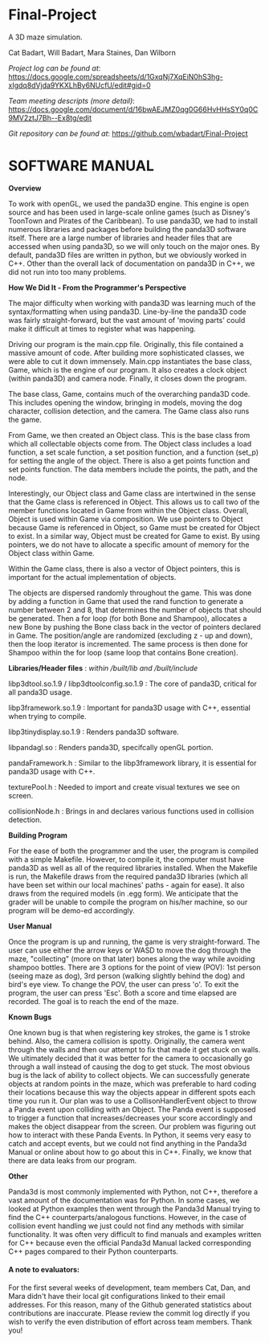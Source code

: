 # Final-Project
A 3D maze simulation.

Cat Badart,
Will Badart,
Mara Staines,
Dan Wilborn


*Project log can be found at*: https://docs.google.com/spreadsheets/d/1GxqNj7XqEiN0hS3hg-xIgdq8dVjda9YKXLhBy6NUcfU/edit#gid=0

*Team meeting descripts (more detail)*: https://docs.google.com/document/d/16bwAEJMZ0qg0G66HvHHsSY0q0C9MV2ztJ7Bh--Ex8tg/edit


*Git repository can be found at*: https://github.com/wbadart/Final-Project


SOFTWARE MANUAL
===============

**Overview** 

To work with openGL, we used the panda3D engine. This engine is open source and has been used in large-scale online games (such as Disney's ToonTown and Pirates of the Caribbean). To use panda3D, we had to install numerous libraries and packages before building the panda3D software itself. There are a large number of libraries and header files that are accessed when using panda3D, so we will only touch on the major ones. By default, panda3D files are written in python, but we obviously worked in C++. Other than the overall lack of documentation on panda3D in C++, we did not run into too many problems.


**How We Did It - From the Programmer's Perspective**

The major difficulty when working with panda3D was learning much of the syntax/formatting when using panda3D. Line-by-line the panda3D code was fairly straight-forward, but the vast amount of 'moving parts' could make it difficult at times to register what was happening.

Driving our program is the main.cpp file. Originally, this file contained a massive amount of code.  After building more sophisticated classes, we were able to cut it down immensely.  Main.cpp instantiates the base class, Game, which is the engine of our program. It also creates a clock object (within panda3D) and camera node. Finally, it closes down the program.

The base class, Game, contains much of the overarching panda3D code. This includes opening the window, bringing in models, moving the dog character, collision detection, and the camera. The Game class also runs the game.

From Game, we then created an Object class. This is the base class from which all collectable objects come from. The Object class includes a load function, a set scale function, a set position function, and a function (set_p) for setting the angle of the object. There is also a get points function and set points function. The data members include the points, the path, and the node. 

Interestingly, our Object class and Game class are intertwined in the sense that the Game class is referenced in Object. This allows us to call two of the member functions located in Game from within the Object class. Overall, Object is used within Game via composition. We use pointers to Object because Game is referenced in Object, so Game must be created for Object to exist. In a similar way, Object must be created for Game to exist. By using pointers, we do not have to allocate a specific amount of memory for the Object class within Game.

Within the Game class, there is also a vector of Object pointers, this is important for the actual implementation of objects.

The objects are dispersed randomly throughout the game. This was done by adding a function in Game that used the rand function to generate a number between 2 and 8, that determines the number of objects that should be generated. Then a for loop (for both Bone and Shampoo), allocates a new Bone by pushing the Bone class back in the vector of pointers declared in Game. The position/angle are randomized (excluding z - up and down), then the loop iterator is incremented. The same process is then done for Shampoo within the for loop (same loop that contains Bone creation).


**Libraries/Header files** :  *within /built/lib and /built/include*

libp3dtool.so.1.9 / libp3dtoolconfig.so.1.9 : The core of panda3D, critical for all panda3D usage.

libp3framework.so.1.9 : Important for panda3D usage with C++, essential when trying to compile.

libp3tinydisplay.so.1.9 : Renders panda3D software.

libpandagl.so : Renders panda3D, specifcally openGL portion.
 

pandaFramework.h : Similar to the libp3framework library, it is essential for panda3D usage with C++.

texturePool.h : Needed to import and create visual textures we see on screen.

collisionNode.h : Brings in and declares various functions used in collision detection.



**Building Program**

For the ease of both the programmer and the user, the program is compiled with a simple Makefile. However, to compile it, the computer must have panda3D as well as all of the required libraries installed. When the Makefile is run, the Makefile draws from the required panda3D libraries (which all have been set within our local machines' paths - again for ease). It also draws from the required models (in .egg form). We anticipate that the grader will be unable to compile the program on his/her machine, so our program will be demo-ed accordingly.


**User Manual**

Once the program is up and running, the game is very straight-forward. The user can use either the arrow keys or WASD to move the dog through the maze, "collecting" (more on that later) bones along the way while avoiding shampoo bottles. There are 3 options for the point of view (POV): 1st person (seeing maze as dog), 3rd person (walking slightly behind the dog) and bird's eye view.  To change the POV, the user can press 'o'. To exit the program, the user can press 'Esc'. Both a score and time elapsed are recorded. The goal is to reach the end of the maze.


**Known Bugs**

One known bug is that when registering key strokes, the game is 1 stroke behind. Also, the camera collision is spotty. Originally, the camera went through the walls and then our attempt to fix that made it get stuck on walls.  We ultimately decided that it was better for the camera to occasionally go through a wall instead of causing the dog to get stuck.  The most obvious bug is the lack of ability to collect objects.  We can successfully generate objects at random points in the maze, which was preferable to hard coding their locations because this way the objects appear in different spots each time you run it.  Our plan was to use a CollisonHandlerEvent object to throw a Panda event upon colliding with an Object.  The Panda event is supposed to trigger a function that increases/decreases your score accordingly and makes the object disappear from the screen.  Our problem was figuring out how to interact with these Panda Events.  In Python, it seems very easy to catch and accept events, but we could not find anything in the Panda3d Manual or online about how to go about this in C++.  Finally, we know that there are data leaks from our program. 


**Other**

Panda3d is most commonly implemented with Python, not C++, therefore a vast amount of the documentation was for Python.  In some cases, we looked at Python examples then went through the Panda3d Manual trying to find the C++ counterparts/analogous functions.  However, in the case of collision event handling we just could not find any methods with similar functionality.  It was often very difficult to find manuals and examples written for C++ because even the official Panda3d Manual lacked corresponding C++ pages compared to their Python counterparts.  

#### A note to evaluators:

For the first several weeks of development, team members Cat, Dan, and Mara didn't have their local git configurations linked to their email addresses. For this reason, many of the Github generated statistics about contributions are inaccurate. Please review the commit log directly if you wish to verify the even distribution of effort across team members.  Thank you!
